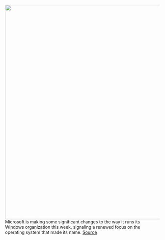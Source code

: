 <img src='https://cdn.vox-cdn.com/thumbor/Pi1qy1klQruVMjt8U36L7YKTxa4=/0x0:1020x681/1200x800/filters:focal(429x260:591x422)/cdn.vox-cdn.com/uploads/chorus_image/image/67169556/windowslogo_1.0.jpg' width='700px' /><br/>
Microsoft is making some significant changes to the way it runs its Windows organization this week, signaling a renewed focus on the operating system that made its name.
<a href='https://www.theverge.com/2020/8/7/21358339/microsoft-windows-reorg-2020-panos-panay-windows-development'> Source <a/>